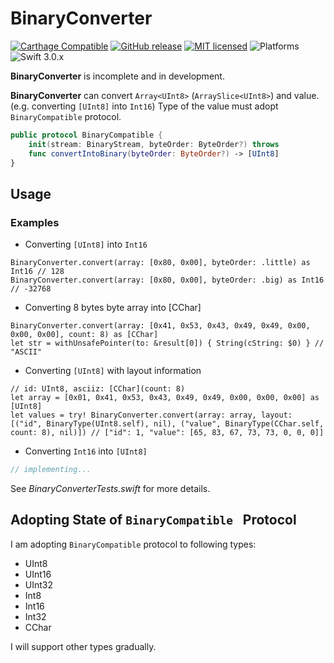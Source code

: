 # BinaryConverter

[![Carthage Compatible](https://img.shields.io/badge/Carthage-compatible-4BC51D.svg?style=flat)](https://github.com/Carthage/Carthage)
[![GitHub release](https://img.shields.io/github/release/takayoshiotake/BinaryConverter.svg)](https://github.com/takayoshiotake/BinaryConverter/releases)
[![MIT licensed](https://img.shields.io/badge/license-MIT-blue.svg)](LICENSE)
![Platforms](http://img.shields.io/badge/platforms-iOS%20|%20macOS-lightgrey.svg?style=flat)
![Swift 3.0.x](http://img.shields.io/badge/Swift-3.0.x-orange.svg?style=flat)

**BinaryConverter** is incomplete and in development.

**BinaryConverter** can convert `Array<UInt8>` (`ArraySlice<UInt8>`) and value. (e.g. converting `[UInt8]` into `Int16`)
Type of the value must adopt `BinaryCompatible` protocol.

```swift
public protocol BinaryCompatible {
    init(stream: BinaryStream, byteOrder: ByteOrder?) throws
    func convertIntoBinary(byteOrder: ByteOrder?) -> [UInt8]
}
```

## Usage

### Examples

- Converting `[UInt8]` into `Int16`

```
BinaryConverter.convert(array: [0x80, 0x00], byteOrder: .little) as Int16 // 128
BinaryConverter.convert(array: [0x80, 0x00], byteOrder: .big) as Int16 // -32768
```

- Converting 8 bytes byte array into [CChar]

```
BinaryConverter.convert(array: [0x41, 0x53, 0x43, 0x49, 0x49, 0x00, 0x00, 0x00], count: 8) as [CChar]
let str = withUnsafePointer(to: &result[0]) { String(cString: $0) } // "ASCII"
```

- Converting `[UInt8]` with layout information

```
// id: UInt8, asciiz: [CChar](count: 8)
let array = [0x01, 0x41, 0x53, 0x43, 0x49, 0x49, 0x00, 0x00, 0x00] as [UInt8]
let values = try! BinaryConverter.convert(array: array, layout: [("id", BinaryType(UInt8.self), nil), ("value", BinaryType(CChar.self, count: 8), nil)]) // ["id": 1, "value": [65, 83, 67, 73, 73, 0, 0, 0]]
```

- Converting `Int16` into `[UInt8]`

```swift
// implementing...
```

See *BinaryConverterTests.swift* for more details.

## Adopting State of `BinaryCompatible ` Protocol

I am adopting `BinaryCompatible` protocol to following types:

- UInt8
- UInt16
- UInt32
- Int8
- Int16
- Int32
- CChar

I will support other types gradually.
